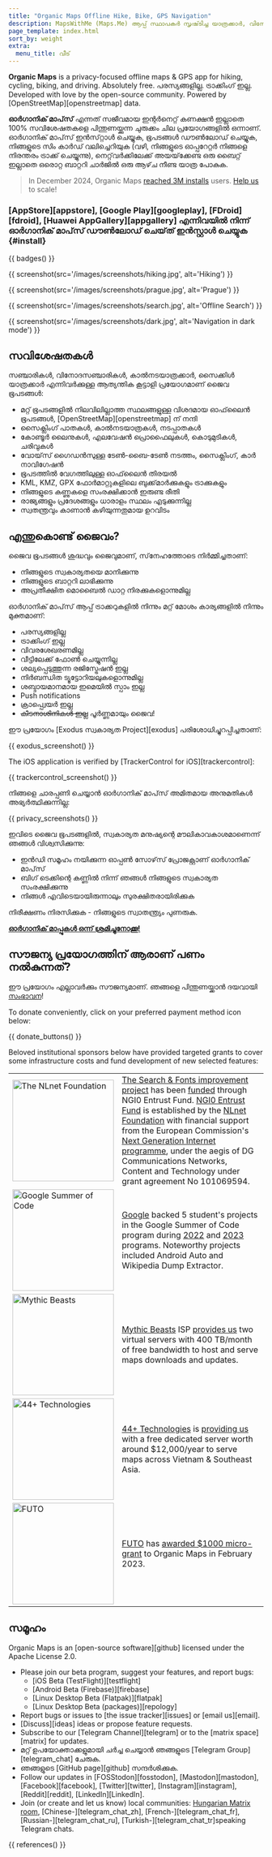 ```yaml
---
title: "Organic Maps Offline Hike, Bike, GPS Navigation"
description: MapsWithMe (Maps.Me) ആപ്പ് സ്ഥാപകർ സൃഷ്‌ടിച്ച യാത്രക്കാർ, വിനോദസഞ്ചാരികൾ, ഡ്രൈവർമാർ, കാൽനടയാത്രക്കാർ, സൈക്ലിസ്റ്റുകൾ എന്നിവയ്‌ക്കായി അതിവേഗ വിശദമായ ഓഫ്‌ലൈൻ ഭൂപടങ്ങൾ.
page_template: index.html
sort_by: weight
extra:
  menu_title: വീട്
---
```


**Organic Maps** is a privacy-focused offline maps & GPS app for hiking, cycling, biking, and driving. Absolutely free. പരസ്യങ്ങളില്ല. ട്രാക്കിംഗ് ഇല്ല. Developed with love by the open-source community. Powered by [OpenStreetMap][openstreetmap] data.

**ഓർഗാനിക് മാപ്‌സ്** എന്നത് സജീവമായ ഇന്റർനെറ്റ് കണക്ഷൻ ഇല്ലാതെ 100% സവിശേഷതകളെ പിന്തുണയ്ക്കുന്ന ചുരുക്കം ചില പ്രയോഗങ്ങളിൽ ഒന്നാണ്. ഓർഗാനിക് മാപ്‌സ് ഇൻസ്‌റ്റാൾ ചെയ്യുക, ഭൂപടങ്ങൾ ഡൗൺലോഡ് ചെയ്യുക, നിങ്ങളുടെ സിം കാർഡ് വലിച്ചെറിയുക (വഴി, നിങ്ങളുടെ ഓപ്പറേറ്റർ നിങ്ങളെ നിരന്തരം ട്രാക്ക് ചെയ്യുന്നു), നെറ്റ്‌വർക്കിലേക്ക് അയയ്‌ക്കേണ്ട ഒരു ബൈറ്റ് ഇല്ലാതെ ഒരൊറ്റ ബാറ്ററി ചാർജിൽ ഒരു ആഴ്‌ച നീണ്ട യാത്ര പോകുക.

> In December 2024, Organic Maps [reached 3M installs](@/news/2024-12-20/411/index.md) users. [Help us](@/donate/index.md) to scale!

### [AppStore][appstore], [Google Play][googleplay], [FDroid][fdroid], [Huawei AppGallery][appgallery] എന്നിവയിൽ നിന്ന് ഓർഗാനിക് മാപ്‌സ് ഡൗൺലോഡ് ചെയ്‌ത് ഇൻസ്റ്റാൾ ചെയ്യുക {#install}

{{ badges() }}

{{ screenshot(src='/images/screenshots/hiking.jpg', alt='Hiking') }}

{{ screenshot(src='/images/screenshots/prague.jpg', alt='Prague') }}

{{ screenshot(src='/images/screenshots/search.jpg', alt='Offline Search') }}

{{ screenshot(src='/images/screenshots/dark.jpg', alt='Navigation in dark mode') }}

## സവിശേഷതകൾ

സഞ്ചാരികൾ, വിനോദസഞ്ചാരികൾ, കാൽനടയാത്രക്കാർ, സൈക്കിൾ യാത്രക്കാർ എന്നിവർക്കുള്ള ആത്യന്തിക കൂട്ടാളി പ്രയോഗമാണ് ജെെവ ഭൂപടങ്ങൾ:

- മറ്റ് ഭൂപടങ്ങളിൽ നിലവിലില്ലാത്ത സ്ഥലങ്ങളുള്ള വിശദമായ ഓഫ്‌ലൈൻ ഭൂപടങ്ങൾ, [OpenStreetMap][openstreetmap] ന് നന്ദി
- സൈക്ലിംഗ് പാതകൾ, കാൽനടയാത്രകൾ, നടപ്പാതകൾ
- കോണ്ടൂർ ലൈനുകൾ, എലവേഷൻ പ്രൊഫൈലുകൾ, കൊടുമുടികൾ, ചരിവുകൾ
- വോയ്‌സ് ഗൈഡൻസുള്ള ടേൺ-ബൈ-ടേൺ നടത്തം, സൈക്ലിംഗ്, കാർ നാവിഗേഷൻ
- ഭൂപടത്തിൽ വേഗത്തിലുള്ള ഓഫ്‌ലൈൻ തിരയൽ
- KML, KMZ, GPX ഫോർമാറ്റുകളിലെ ബുക്ക്‌മാർക്കുകളും ട്രാക്കുകളും
- നിങ്ങളുടെ കണ്ണുകളെ സംരക്ഷിക്കാൻ ഇരുണ്ട രീതി
- രാജ്യങ്ങളും പ്രദേശങ്ങളും ധാരാളം സ്ഥലം എടുക്കുന്നില്ല
- സ്വതന്ത്രവും കാണാൻ കഴിയുന്നതുമായ ഉറവിടം

## എന്തുകൊണ്ട് ജൈവം?

ജെെവ ഭൂപടങ്ങൾ ശുദ്ധവും ജെെവുമാണ്, സ്‌നേഹത്തോടെ നിർമ്മിച്ചതാണ്:

- നിങ്ങളുടെ സ്വകാര്യതയെ മാനിക്കുന്നു
- നിങ്ങളുടെ ബാറ്ററി ലാഭിക്കുന്നു
- അപ്രതീക്ഷിത മൊബൈൽ ഡാറ്റ നിരക്കുകളൊന്നുമില്ല

ഓർഗാനിക് മാപ്‌സ് ആപ്പ് ട്രാക്കറുകളിൽ നിന്നും മറ്റ് മോശം കാര്യങ്ങളിൽ നിന്നും മുക്തമാണ്:

- പരസ്യങ്ങളില്ല
- ട്രാക്കിംഗ് ഇല്ല
- വിവരശേഖരണമില്ല
- വീട്ടിലേക്ക് ഫോൺ ചെയ്യുന്നില്ല
- ശല്യപ്പെടുത്തുന്ന രജിസ്ട്രേഷൻ ഇല്ല
- നിർബന്ധിത ട്യൂട്ടോറിയലുകളൊന്നുമില്ല
- ശബ്ദായമാനമായ ഇമെയിൽ സ്പാം ഇല്ല
- Push notifications
- ക്രാപ്പ്വെയർ ഇല്ല
- ~~കീടനാശിനികൾ ഇല്ല~~ പൂർണ്ണമായും ജൈവ!

ഈ പ്രയോഗം [Exodus സ്വകാര്യത Project][exodus] പരിശോധിച്ചുറപ്പിച്ചതാണ്:

{{ exodus_screenshot() }}

The iOS application is verified by [TrackerControl for iOS][trackercontrol]:

{{ trackercontrol_screenshot() }}

നിങ്ങളെ ചാരപ്പണി ചെയ്യാൻ ഓർഗാനിക് മാപ്‌സ് അമിതമായ അനുമതികൾ അഭ്യർത്ഥിക്കുന്നില്ല:

{{ privacy_screenshots() }}

ഇവിടെ ജെെവ ഭൂപടങ്ങളിൽ, സ്വകാര്യത മനുഷ്യന്റെ മൗലികാവകാശമാണെന്ന് ഞങ്ങൾ വിശ്വസിക്കുന്നു:

- ഇൻഡി സമൂഹം നയിക്കുന്ന ഓപ്പൺ സോഴ്‌സ് പ്രോജക്റ്റാണ് ഓർഗാനിക് മാപ്‌സ്
- ബിഗ് ടെക്കിന്റെ കണ്ണിൽ നിന്ന് ഞങ്ങൾ നിങ്ങളുടെ സ്വകാര്യത സംരക്ഷിക്കുന്നു
- നിങ്ങൾ എവിടെയായിരുന്നാലും സുരക്ഷിതരായിരിക്കുക

നിരീക്ഷണം നിരസിക്കുക - നിങ്ങളുടെ സ്വാതന്ത്ര്യം പുണരുക.

**[ഓർഗാനിക് മാപ്പുകൾ ഒന്ന് ശ്രമിച്ചുനോക്കൂ!](#install)**

## സൗജന്യ പ്രയോഗത്തിന് ആരാണ് പണം നൽകുന്നത്?

ഈ പ്രയോഗം എല്ലാവർക്കും സൗജന്യമാണ്. ഞങ്ങളെ പിന്തുണയ്ക്കാൻ ദയവായി [സംഭാവന](@/donate/index.md)!

To donate conveniently, click on your preferred payment method icon below:

{{ donate_buttons() }}

Beloved institutional sponsors below have provided targeted grants to cover some infrastructure costs and fund development of new selected features:

<table style="border-spacing: 20px">
  <tr>
    <td>
      <a href="https://nlnet.nl/"><img src="sponsors/nlnet.svg" alt="The NLnet Foundation" width="200px"></a>
    </td>
    <td>
      <a href="https://github.com/organicmaps/organicmaps/milestone/7">The Search & Fonts improvement project</a> has been <a href="https://nlnet.nl/project/OrganicMaps/">funded</a> through NGI0 Entrust Fund. <a href="https://nlnet.nl/entrust/">NGI0 Entrust Fund</a> is established by the <a href="https://nlnet.nl/">NLnet Foundation</a> with financial support from the European Commission's <a href="https://www.ngi.eu/">Next Generation Internet programme</a>, under the aegis of DG Communications Networks, Content and Technology under grant agreement No 101069594.
    </td>
  </tr>
  <tr>
    <td>
      <a href="https://summerofcode.withgoogle.com/"><img src="sponsors/gsoc.svg" alt="Google Summer of Code" width="200px"></a>
    </td>
    <td>
      <a href="https://summerofcode.withgoogle.com/">Google</a> backed 5 student's projects in the Google Summer of Code program during <a href="https://summerofcode.withgoogle.com/programs/2022/organizations/organic-maps">2022</a> and <a href="https://summerofcode.withgoogle.com/programs/2023/organizations/organic-maps">2023</a> programs. Noteworthy projects included Android Auto and Wikipedia Dump Extractor.
    </td>
  </tr>
  <tr>
    <td>
      <a href="https://www.mythic-beasts.com/"><img src="sponsors/mythic-beasts.png" alt="Mythic Beasts" width="200px"></a>
    </td>
    <td>
      <a href="https://www.mythic-beasts.com/">Mythic Beasts</a> ISP <a href="https://www.mythic-beasts.com/blog/2021/10/06/improving-the-world-bit-by-expensive-bit/">provides us</a> two virtual servers with 400 TB/month of free bandwidth to host and serve maps downloads and updates.
    </td>
  </tr>
  <tr>
    <td>
      <a href="https://44plus.vn"><img src="sponsors/44plus.svg" alt="44+ Technologies" width="200px"></a>
    </td>
    <td>
      <a href="https://44plus.vn">44+ Technologies</a> is <a href="https://44plus.vn/organicmaps">providing us </a>with a free dedicated server worth around $12,000/year to serve maps across Vietnam & Southeast Asia.
    </td>
  </tr>
  <tr>
    <td>
      <a href="https://futo.org"><img src="sponsors/futo.svg" alt="FUTO" width="200px"></a>
    </td>
    <td>
      <a href="https://futo.org">FUTO</a> has <a href="https://www.youtube.com/watch?v=fJJclgBHrEw">awarded $1000 micro-grant</a> to Organic Maps in February 2023.
    </td>
  </tr>
</table>

## സമൂഹം

Organic Maps is an [open-source software][github] licensed under the Apache License 2.0.

- Please join our beta program, suggest your features, and report bugs:
  * [iOS Beta (TestFlight)][testflight]
  * [Android Beta (Firebase)][firebase]
  * [Linux Desktop Beta (Flatpak)][flatpak]
  * [Linux Desktop Beta (packages)][repology]
- Report bugs or issues to [the issue tracker][issues] or [email us][email].
- [Discuss][ideas] ideas or propose feature requests.
- Subscribe to our [Telegram Channel][telegram] or to the [matrix space][matrix] for updates.
- മറ്റ് ഉപയോക്താക്കളുമായി ചർച്ച ചെയ്യാൻ ഞങ്ങളുടെ [Telegram Group][telegram_chat] ചേരുക.
- ഞങ്ങളുടെ [GitHub page][github] സന്ദർശിക്കുക.
- Follow our updates in [FOSStodon][fosstodon], [Mastodon][mastodon], [Facebook][facebook], [Twitter][twitter], [Instagram][instagram], [Reddit][reddit], [LinkedIn][LinkedIn].
- Join (or create and let us know) local communities: [Hungarian Matrix room](https://matrix.to/#/#organicmapstranslate_hu:matrix.org), [Chinese-][telegram_chat_zh], [French-][telegram_chat_fr], [Russian-][telegram_chat_ru], [Turkish-][telegram_chat_tr]speaking Telegram chats.

[fork]: https://en.wikipedia.org/wiki/Fork_(software_development)

{{ references() }}